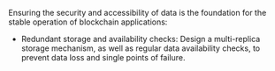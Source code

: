 Ensuring the security and accessibility of data is the foundation for the stable operation of blockchain applications:

- Redundant storage and availability checks: Design a multi-replica storage mechanism, as well as regular data availability checks, to prevent data loss and single points of failure.